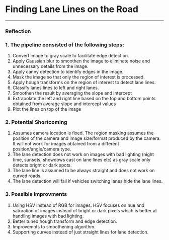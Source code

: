 # **Finding Lane Lines on the Road** 
---

### Reflection

### 1. The pipeline consisted of the following steps:  

1. Convert image to gray scale to facilitate edge detection. 
2. Apply Gaussian blur to smoothen the image to eliminate noise and unnecessary details from the image.
3. Apply canny detection to identify edges in the image. 
4. Mask the image so that only the region of interest is processed.   
5. Apply hough transforms on the region of interest to detect lane lines.
6. Classify lanes lines to left and right lanes.
7. Smoothen the result by averaging the slope and intercept 
8. Extrapolate the left and right line based on the top and bottom points obtained from average slope and intercept values
9. Plot the lines on top of the image 
 
### 2. Potential Shortcoming 

1. Assumes camera location is fixed. The region masking assumes the position of the camera and image size/format produced by the camera. It will not work for images obtained from a different position/angle/camera type.  
2. The lane detection does not work on images with bad lighting (night time, sunsets, showdows cast on lane lines etc) as gray scale only detects bright or dark spots. 
3. The lane line is assumed to be always straight and does not work on curved roads. 
4. The lane detection will fail if vehicles switching lanes hide the lane lines. 

### 3. Possible improvments 

1. Using HSV instead of RGB for images. HSV focuses on hue and saturation of images instead of bright or dark pixels which is better at handling images with bad lighting. 
2. Better tuned hough transform and edge detection.
3. Improvemnts to smoothening algorithm. 
4. Supporting curves instead of just straight lines for lane detection. 
